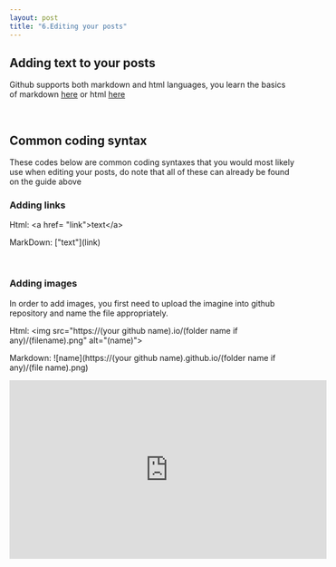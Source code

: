 ```yaml
---
layout: post
title: "6.Editing your posts"
---
```

<html>
  <body>
    <h2>Adding text to your posts</h2>
    <p>Github supports both markdown and html languages, you learn the basics of markdown <a href="https://www.markdownguide.org/basic-syntax/">here</a>
      or html <a href="https://developer.mozilla.org/en-US/docs/Learn/Getting_started_with_the_web/HTML_basics"> here</a></p>
    <br />
    <h2>Common coding syntax</h2>
    <p>These codes below are common coding syntaxes that you would most likely use when editing your posts, 
      do note that all of these can already be found on the guide above</p>
    <h3>Adding links</h3>
    <p>Html: &lta href= "link"&gttext&lt/a&gt</p>
    <p>MarkDown: ["text"](link)</p>
    <br />
    <h3>Adding images</h3>
    <p>In order to add images, you first need to upload the imagine into github repository and name the file appropriately.</p>
    <p>Html: &ltimg src="https://(your github name).io/(folder name if any)/(filename).png" alt="(name)"&gt</p>
    <p>Markdown: ![name](https://(your github name).github.io/(folder name if any)/(file name).png)</p>

<iframe width="560" height="315" src="https://www.youtube.com/embed/uyt0NGt3Rqg" title="YouTube video player" frameborder="0" 
            allow="accelerometer; autoplay; clipboard-write; encrypted-media; gyroscope; picture-in-picture" allowfullscreen></iframe>

  

  </body>
</html>
    
